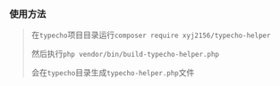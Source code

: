 ### 使用方法

> 在`typecho`项目目录运行`composer require xyj2156/typecho-helper`
>
> 然后执行`php vendor/bin/build-typecho-helper.php`
> 
> 会在`typecho`目录生成`typecho-helper.php`文件
> 



